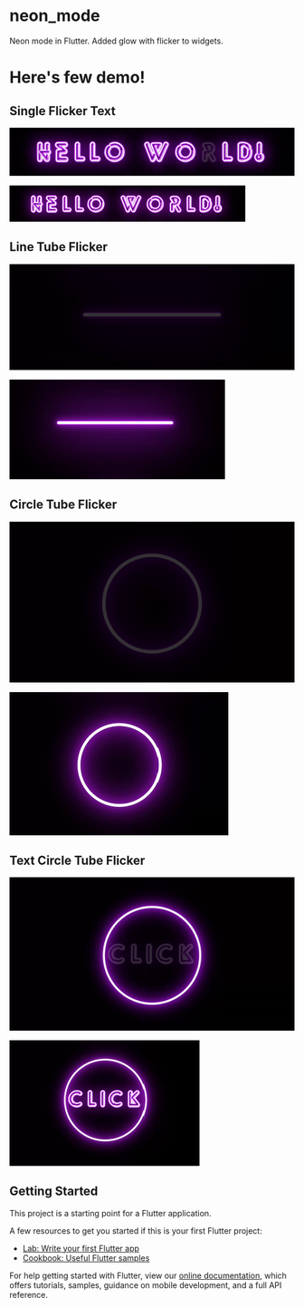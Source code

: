 # neon_mode

Neon mode in Flutter. Added glow with flicker to widgets.

# Here's few demo!

## Single Flicker Text

![single text flicker](demos/singleflickertext.gif)

![single text flicker](demos/neontext.png)

## Line Tube Flicker

![line tube flicker](demos/linetubeflicker.gif)

![line tube flicker](demos/linetube.png)

## Circle Tube Flicker

![circle tube flicker](demos/circletubeflicker.gif)

![circle tube flicker](demos/circletube.png)

## Text Circle Tube Flicker

![text circle tube flicker](demos/circletextflicker.gif)

![text circle tube flicker](demos/circletubetext.png)

## Getting Started

This project is a starting point for a Flutter application.

A few resources to get you started if this is your first Flutter project:

- [Lab: Write your first Flutter app](https://flutter.dev/docs/get-started/codelab)
- [Cookbook: Useful Flutter samples](https://flutter.dev/docs/cookbook)

For help getting started with Flutter, view our
[online documentation](https://flutter.dev/docs), which offers tutorials,
samples, guidance on mobile development, and a full API reference.

